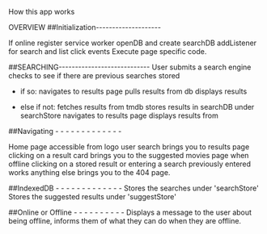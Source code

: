 How this app works

OVERVIEW
##Initialization--------------------

If online register service worker
openDB and create searchDB
addListener for search and list click events
Execute page specific code.


##SEARCHING----------------------------
User submits a search
engine checks to see if there are previous searches stored
- if so:
navigates to results page 
pulls results from db
displays results

- else if not: 
fetches results from tmdb
stores results in searchDB under searchStore
navigates to results page
displays results from

##Navigating - - - - - - - - - - - - - 

Home page accessible from logo
user search brings you to results page
clicking on a result card brings you to the suggested movies page
when offline clicking on a stored result or entering a search previously entered works
anything else brings you to the 404 page.

##IndexedDB - - - - - - - - - - - - - 
Stores the searches under 'searchStore'
Stores the suggested results under 'suggestStore'

##Online or Offline - - - - - - - - - -
Displays a message to the user about being offline, informs them of what they
can do when they are offline.